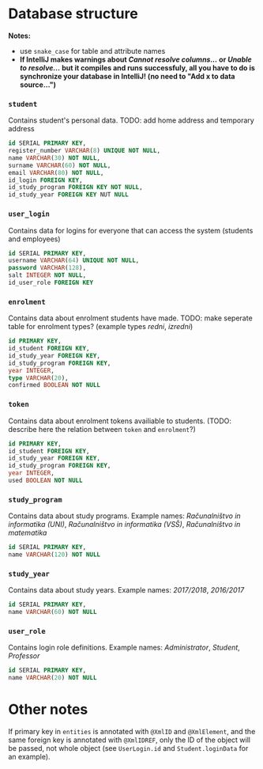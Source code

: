 # Database structure

**Notes:**
* use `snake_case` for table and attribute names
* **If IntelliJ makes warnings about *Cannot resolve columns...* or *Unable to resolve...* but it compiles and runs successfuly, all you have to do is synchronize your database in IntelliJ! (no need to "Add x to data source...")**

### `student`
Contains student's personal data.
TODO: add home address and temporary address
```sql
id SERIAL PRIMARY KEY,
register_number VARCHAR(8) UNIQUE NOT NULL,
name VARCHAR(30) NOT NULL,
surname VARCHAR(60) NOT NULL,
email VARCHAR(80) NOT NULL,
id_login FOREIGN KEY,
id_study_program FOREIGN KEY NOT NULL,
id_study_year FOREIGN KEY NUT NULL
```

### `user_login`
Contains data for logins for everyone that can access the system (students and employees)
```sql
id SERIAL PRIMARY KEY,
username VARCHAR(64) UNIQUE NOT NULL,
password VARCHAR(128),
salt INTEGER NOT NULL,
id_user_role FOREIGN KEY
```

### `enrolment`
Contains data about enrolment students have made.
TODO: make seperate table for enrolment types? (example types *redni*, *izredni*)
```sql
id PRIMARY KEY,
id_student FOREIGN KEY,
id_study_year FOREIGN KEY,
id_study_program FOREIGN KEY,
year INTEGER,
type VARCHAR(20),
confirmed BOOLEAN NOT NULL
```

### `token`
Contains data about enrolment tokens availiable to students. (TODO: describe here the relation between `token` and `enrolment`?)
```sql
id PRIMARY KEY,
id_student FOREIGN KEY,
id_study_year FOREIGN KEY,
id_study_program FOREIGN KEY,
year INTEGER,
used BOOLEAN NOT NULL
```

### `study_program`
Contains data about study programs.
Example names: *Računalništvo in informatika (UNI)*, *Računalništvo in informatika (VSŠ)*, *Računalništvo in matematika*
```sql
id SERIAL PRIMARY KEY,
name VARCHAR(120) NOT NULL
```

### `study_year`
Contains data about study years.
Example names: *2017/2018*, *2016/2017*
```sql
id SERIAL PRIMARY KEY,
name VARCHAR(60) NOT NULL
```

### `user_role`
Contains login role definitions. Example names: *Administrator*, *Student*, *Professor*
```sql
id SERIAL PRIMARY KEY,
name VARCHAR(20) NOT NULL
```

# Other notes

If primary key in `entities` is annotated with `@XmlID` and `@XmlElement`, and the same foreign key is annotated with `@XmlIDREF`, only the ID of the object will be passed, not whole object (see `UserLogin.id` and `Student.loginData` for an example).
